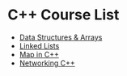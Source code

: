 # C++ Course List

- [Data Structures & Arrays](https://www.youtube.com/watch?v=T76E09hnEuo&ab_channel=CodeBeauty)
- [Linked Lists](https://www.youtube.com/watch?v=HKfj0l7ndbc&ab_channel=CodeBeauty)
- [Map in C++](https://www.youtube.com/watch?v=aEgG4pidcKU&ab_channel=CodeBeauty)
- [Networking C++](https://www.youtube.com/watch?v=2hNdkYInj4g&t=2570s&ab_channel=javidx9)
